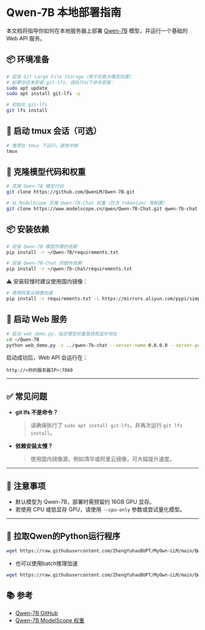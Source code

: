 # Qwen-7B 本地部署指南

本文档将指导你如何在本地服务器上部署 [Qwen-7B](https://github.com/QwenLM/Qwen-7B) 模型，并运行一个基础的 Web API 服务。

## 📦 环境准备

```bash
# 安装 Git Large File Storage（用于拉取大模型权重）
# 如果你还未安装 git-lfs，请执行以下命令安装：
sudo apt update
sudo apt install git-lfs -y

# 初始化 git-lfs
git lfs install
```

## 🧱 启动 tmux 会话（可选）

```bash
# 推荐在 tmux 下运行，避免中断
tmux
```

## 🔄 克隆模型代码和权重

```bash
# 克隆 Qwen-7B 模型代码
git clone https://github.com/QwenLM/Qwen-7B.git

# 从 ModelScope 克隆 Qwen-7B-Chat 权重（包含 tokenizer 等配置）
git clone https://www.modelscope.cn/qwen/Qwen-7B-Chat.git qwen-7b-chat
```

## 📦 安装依赖

```bash
# 安装 Qwen-7B 模型所需的依赖
pip install -r ~/Qwen-7B/requirements.txt

# 安装 Qwen-7B-Chat 的额外依赖
pip install -r ~/qwen-7b-chat/requirements.txt
```

⚠️ 安装较慢时建议使用国内镜像：

```bash
# 使用阿里云镜像加速
pip install -r requirements.txt -i https://mirrors.aliyun.com/pypi/simple
```

## 🚀 启动 Web 服务

```bash
# 启动 web_demo.py，指定模型权重路径和监听地址
cd ~/Qwen-7B
python web_demo.py -c ../qwen-7b-chat --server-name 0.0.0.0 --server-port 7860
```

启动成功后，Web API 会运行在：

```
http://<你的服务器IP>:7860
```

---

## ✅ 常见问题

- **git lfs 不是命令？**
  > 请确保执行了 `sudo apt install git-lfs`，并再次运行 `git lfs install`。

- **依赖安装太慢？**
  > 使用国内镜像源，例如清华或阿里云镜像，可大幅提升速度。

---

## 🧠 注意事项

- 默认模型为 Qwen-7B，部署时需预留约 16GB GPU 显存。
- 若使用 CPU 或低显存 GPU，请使用 `--cpu-only` 参数或尝试量化模型。

---

## 🤪 拉取Qwen的Python运行程序

```bash
wget https://raw.githubusercontent.com/ZhengYuhaoBUPT/MyOwn-LLM/main/Qwen/StartQwen.py
```
- 也可以使用batch推理加速
```bash
wget https://raw.githubusercontent.com/ZhengYuhaoBUPT/MyOwn-LLM/main/Qwen/Batch_Inference.py
```

## 📚 参考

- [Qwen-7B GitHub](https://github.com/QwenLM/Qwen-7B)
- [Qwen-7B ModelScope 权重](https://modelscope.cn/models/qwen/Qwen-7B-Chat/summary)
